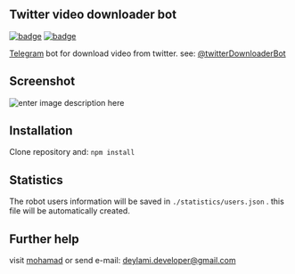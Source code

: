 ## Twitter video downloader bot

[![badge](https://img.shields.io/badge/version-1.0.0-40a8e8.svg)](https://github.com/imohamaad/subtitle-fixer/tree/master/release%20app) [![badge](https://img.shields.io/badge/license-MIT-yellow.svg)](https://github.com/imohamaad/subtitle-fixer/blob/master/LICENSE) 

[Telegram](https://telegram.org/) bot for download video from twitter.
see: [@twitterDownloaderBot](https://t.me/twitterDownloaderBot)

## Screenshot
![enter image description here](https://dl.dropboxusercontent.com/s/5gjfos78vo0mr1b/shot-1.jpg)

## Installation
Clone repository and:
`npm install`

## Statistics
The robot users information will be saved in  `./statistics/users.json` .
this file will be automatically created.

## Further help
visit [mohamad](http://mohamad.js.org) or send e-mail: [deylami.developer@gmail.com](mailto:deylami.developer@gmail.com)
